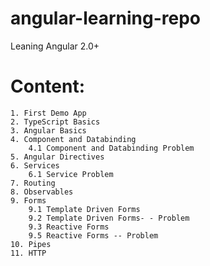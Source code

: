 # angular-learning-repo
Leaning Angular 2.0+

# Content:
    1. First Demo App
    2. TypeScript Basics
    3. Angular Basics
    4. Component and Databinding
        4.1 Component and Databinding Problem
    5. Angular Directives
    6. Services
        6.1 Service Problem
    7. Routing
    8. Observables
    9. Forms
        9.1 Template Driven Forms
        9.2 Template Driven Forms- - Problem
        9.3 Reactive Forms
        9.5 Reactive Forms -- Problem
    10. Pipes
    11. HTTP
